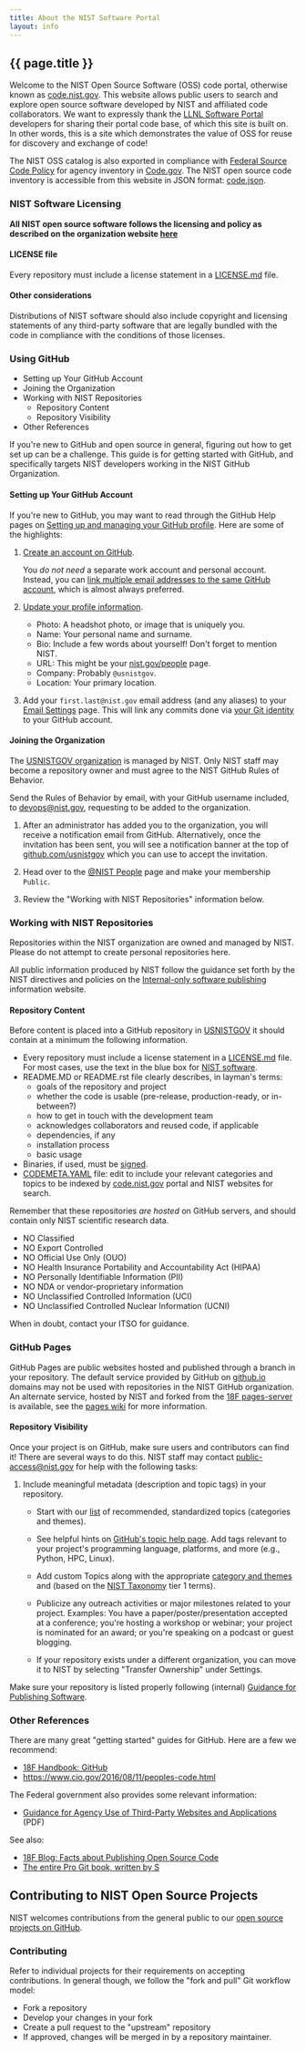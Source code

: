 ```yaml
---
title: About the NIST Software Portal
layout: info
---
```


## {{ page.title }}

Welcome to the NIST Open Source Software (OSS) code portal, otherwise known as
[code.nist.gov][nist-code]. This website allows public users to search and
explore open source software developed by NIST and affiliated code
collaborators. We want to expressly thank the [LLNL Software Portal][llnl-code]
developers for sharing their portal code base, of which this site is built on.
In other words, this is a site which demonstrates the value of OSS for reuse
for discovery and exchange of code!

The NIST OSS catalog is also exported in compliance with [Federal Source Code
Policy][fed-code] for agency inventory in [Code.gov][code-gov]. The NIST open
source code inventory is accessible from this website in JSON format:
[code.json][code-json].

### NIST Software Licensing

**All NIST open source software follows the licensing and policy as described
on the organization website [here][nist-open]**

#### LICENSE file

Every repository must include a license statement in a [LICENSE.md][open-lic]
file.

#### Other considerations

Distributions of NIST software should also include copyright and licensing
statements of any third-party software that are legally bundled with the code
in compliance with the conditions of those licenses.

### Using GitHub

- Setting up Your GitHub Account
- Joining the Organization
- Working with NIST Repositories
  - Repository Content
  - Repository Visibility
- Other References

If you're new to GitHub and open source in general, figuring out how to get set
up can be a challenge. This guide is for getting started with GitHub, and
specifically targets NIST developers working in the NIST GitHub Organization.

#### Setting up Your GitHub Account

If you're new to GitHub, you may want to read through the GitHub Help pages on
[Setting up and managing your GitHub profile][gh-prof]. Here are some of the
highlights:

1. [Create an account on GitHub](https://github.com/join).

   You *do not need* a separate work account and personal account. Instead, you
   can [link multiple email addresses to the same GitHub account][gh-link],
   which is almost always preferred.

2. [Update your profile information](https://github.com/settings/profile).

   - Photo: A headshot photo, or image that is uniquely you.
   - Name: Your personal name and surname.
   - Bio: Include a few words about yourself! Don't forget to mention NIST.
   - URL: This might be your [nist.gov/people][nist-ppl] page.
   - Company: Probably `@usnistgov`.
   - Location: Your primary location.

3. Add your `first.last@nist.gov` email address (and any aliases) to
   your [Email Settings][gh-eml] page. This will link any commits
   done via [your Git identity][git-id] to your GitHub account.

#### Joining the Organization

The [USNISTGOV organization][usnistgov] is managed by NIST. Only NIST
staff may become a repository owner and must agree to the NIST GitHub
Rules of Behavior.

Send the Rules of Behavior by email, with your GitHub username
included, to <devops@nist.gov>, requesting to be added to the
organization.

1. After an administrator has added you to the organization, you
   will receive a notification email from GitHub. Alternatively,
   once the invitation has been sent, you will see a notification
   banner at the top of [github.com/usnistgov][usnistgov] which you
   can use to accept the invitation.

2. Head over to the [@NIST People][gh-ppl] page and make your
   membership `Public`.

3. Review the "Working with NIST Repositories" information below.

### Working with NIST Repositories

Repositories within the NIST organization are owned and managed by
NIST. Please do not attempt to create personal repositories here.

All public information produced by NIST follow the guidance set forth
by the NIST directives and policies on the [Internal-only software
publishing][nist-pubs] information website.

#### Repository Content

Before content is placed into a GitHub repository in
[USNISTGOV][usnistgov] it should contain at a minimum the following
information.

- Every repository must include a license statement in a
  [LICENSE.md][open-lic] file. For most cases, use the text in the
  blue box for [NIST software][nist-soft].
- README.MD or README.rst file clearly describes, in layman's terms:
  - goals of the repository and project
  - whether the code is usable (pre-release, production-ready, or in-between?)
  - how to get in touch with the development team
  - acknowledges collaborators and reused code, if applicable
  - dependencies, if any
  - installation process
  - basic usage
- Binaries, if used, must be [signed][gh-sign].
- [CODEMETA.YAML][open-meta] file: edit to include your relevant
  categories and topics to be indexed by [code.nist.gov][nist-code]
  portal and NIST websites for search.

Remember that these repositories *are hosted* on GitHub servers, and
should contain only NIST scientific research data.

- NO Classified
- NO Export Controlled
- NO Official Use Only (OUO)
- NO Health Insurance Portability and Accountability Act (HIPAA)
- NO Personally Identifiable Information (PII)
- NO NDA or vendor-proprietary information
- NO Unclassified Controlled Information (UCI)
- NO Unclassified Controlled Nuclear Information (UCNI)

When in doubt, contact your ITSO for guidance.

### GitHub Pages

GitHub Pages are public websites hosted and published through a
branch in your repository. The default service provided by GitHub on
[github.io](https://github.io/) domains may not be used with
repositories in the NIST GitHub organization. An alternate service,
hosted by NIST and forked from the [18F pages-server][gh-18f] is
available, see the [pages wiki][gh-pages] for more information.

#### Repository Visibility

Once your project is on GitHub, make sure users and contributors can
find it! There are several ways to do this. NIST staff may contact
<public-access@nist.gov> for help with the following tasks:

1. Include meaningful metadata (description and topic tags) in your repository.

   - Start with our [list][open-meta] of recommended, standardized
     topics (categories and themes).

   - See helpful hints on [GitHub's topic help page][gh-help]. Add
     tags relevant to your project's programming language, platforms,
     and more (e.g., Python, HPC, Linux).

   - Add custom Topics along with the appropriate
     [category and themes][open-meta] and (based on the
     [NIST Taxonomy][nist-tax] tier 1 terms).

   - Publicize any outreach activities or major milestones related to
     your project. Examples: You have a paper/poster/presentation
     accepted at a conference; you're hosting a workshop or webinar;
     your project is nominated for an award; or you're speaking on a
     podcast or guest blogging.

   - If your repository exists under a different organization, you
     can move it to NIST by selecting "Transfer Ownership" under
     Settings.

Make sure your repository is listed properly following
(internal) [Guidance for Publishing Software][nist-pubs].

### Other References

There are many great "getting started" guides for GitHub. Here are a
few we recommend:

- [18F Handbook: GitHub](https://handbook.18f.gov/github/)
- <https://www.cio.gov/2016/08/11/peoples-code.html>

The Federal government also provides some relevant information:

- [Guidance for Agency Use of Third-Party Websites and Applications][wh-tpw]
  (PDF)

See also:

- [18F Blog: Facts about Publishing Open Source Code][gsa-18f]
- [The entire Pro Git book, written by S][git-scm]

## Contributing to NIST Open Source Projects

NIST welcomes contributions from the general public to our
[open source projects on GitHub][usnistgov].

### Contributing

Refer to individual projects for their requirements on accepting
contributions. In general though, we follow the "fork and pull" Git
workflow model:

- Fork a repository
- Develop your changes in your fork
- Create a pull request to the "upstream" repository
- If approved, changes will be merged in by a repository maintainer.

<!-- links -->

[code-gov]: https://code.gov/
[code-json]: https://code.nist.gov/explore/code.json
[fed-code]: https://code.gov/agency-compliance/compliance/dashboard
[gh-18f]: https://github.com/18f/pages-server
[gh-eml]: https://github.com/settings/emails
[gh-help]: https://help.github.com/articles/about-topics/
[gh-link]: https://help.github.com/articles/adding-an-email-address-to-your-github-account/
[gh-pages]: https://github.com/usnistgov/pages-root/wiki
[gh-ppl]: https://github.com/usnistgov/people
[gh-prof]: https://help.github.com/categories/setting-up-and-managing-your-github-profile/
[gh-sign]: https://github.com/usnistgov/discuss/issues/2
[git-id]: https://git-scm.com/book/en/v2/Getting-Started-First-Time-Git-Setup#Your-Identity
[git-scm]: https://git-scm.com/book/en/v2
[gsa-18f]: https://18f.gsa.gov/2016/08/08/facts-about-publishing-open-source-code-in-government/
[llnl-code]: https://software.llnl.gov/
[nist-code]: https://code.nist.gov
[nist-open]: https://www.nist.gov/open/copyright-fair-use-and-licensing-statements-srd-data-software-and-technical-series-publications
[nist-ppl]: https://www.nist.gov/about-nist/our-organization/people
[nist-pubs]: https://inet.nist.gov/adlp/publishing-instructions/publishing-software
[nist-soft]: https://www.nist.gov/open/copyright-fair-use-and-licensing-statements-srd-data-software-and-technical-series-publications#software
[nist-tax]: https://data.nist.gov/od/id/691DDF3315711C14E0532457068146BE1907
[open-lic]: https://github.com/usnistgov/opensource-repo/blob/main/LICENSE.md
[open-meta]: https://github.com/usnistgov/opensource-repo/blob/main/CODEMETA.yaml
[usnistgov]: https://github.com/usnistgov
[wh-tpw]: https://obamawhitehouse.archives.gov/sites/default/files/omb/assets/memoranda_2010/m10-23.pdf
